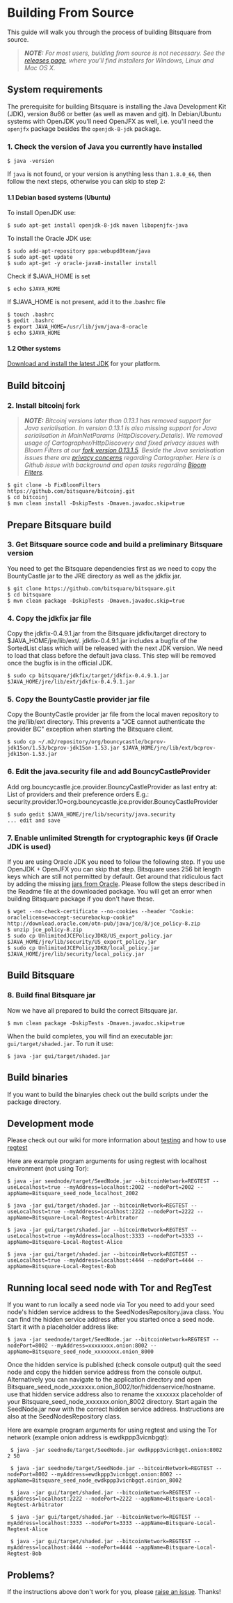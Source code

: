 Building From Source
====================

This guide will walk you through the process of building Bitsquare from source.

> _**NOTE:** For most users, building from source is not necessary. See the [releases page](https://github.com/bitsquare/bitsquare/releases), where you'll find installers for Windows, Linux and Mac OS X._

System requirements
-------------

The prerequisite for building Bitsquare is installing the Java Development Kit (JDK), version 8u66 or better (as well as maven and git).
In Debian/Ubuntu systems with OpenJDK you'll need OpenJFX as well, i.e. you'll need the `openjfx` package besides the `openjdk-8-jdk` package.

### 1. Check the version of Java you currently have installed

    $ java -version

If `java` is not found, or your version is anything less than `1.8.0_66`, then follow the next steps, otherwise you can skip to step 2:

#### 1.1 Debian based systems (Ubuntu)

To install OpenJDK use:

    $ sudo apt-get install openjdk-8-jdk maven libopenjfx-java

To install the Oracle JDK use:
 
    $ sudo add-apt-repository ppa:webupd8team/java
    $ sudo apt-get update
    $ sudo apt-get -y oracle-java8-installer install

Check if $JAVA_HOME is set

    $ echo $JAVA_HOME
    
If $JAVA_HOME is not present, add it to the .bashrc file

    $ touch .bashrc
    $ gedit .bashrc
    $ export JAVA_HOME=/usr/lib/jvm/java-8-oracle
    $ echo $JAVA_HOME 

#### 1.2 Other systems

[Download and install the latest JDK]( http://www.oracle.com/technetwork/java/javase/downloads/jdk8-downloads-2133151.html) for your platform.

Build bitcoinj
-----------------
### 2. Install bitcoinj fork 
> _**NOTE:** 
Bitcoinj versions later than 0.13.1 has removed support for Java serialisation. 
In version 0.13.1 is also missing support for Java serialisation in MainNetParams (HttpDiscovery.Details).
We removed usage of Cartographer/HttpDiscovery and fixed privacy issues with Bloom Filters at our [fork version 0.13.1.5](https://github.com/bitsquare/bitcoinj/tree/FixBloomFilters).
Beside the Java serialisation issues there are [privacy concerns](http://bitcoin-development.narkive.com/hczWIAby/bitcoin-development-cartographer#post3) regarding Cartographer. 
Here is a Github issue with background and open tasks regarding [Bloom Filters](https://github.com/bitsquare/bitsquare/issues/414)._
                
    $ git clone -b FixBloomFilters https://github.com/bitsquare/bitcoinj.git               
    $ cd bitcoinj  
    $ mvn clean install -DskipTests -Dmaven.javadoc.skip=true

Prepare Bitsquare build
-----------------

### 3. Get Bitsquare source code and build a preliminary Bitsquare version

You need to get the Bitsquare dependencies first as we need to copy the BountyCastle jar to the JRE directory as well as the jdkfix jar. 

    $ git clone https://github.com/bitsquare/bitsquare.git
    $ cd bitsquare
    $ mvn clean package -DskipTests -Dmaven.javadoc.skip=true
      
### 4. Copy the jdkfix jar file
      
Copy the jdkfix-0.4.9.1.jar from the Bitsquare jdkfix/target directory to $JAVA_HOME/jre/lib/ext/. 
jdkfix-0.4.9.1.jar includes a bugfix of the SortedList class which will be released with the next JDK version. 
We need to load that class before the default java class. This step will be removed once the bugfix is in the official JDK.
    
    $ sudo cp bitsquare/jdkfix/target/jdkfix-0.4.9.1.jar $JAVA_HOME/jre/lib/ext/jdkfix-0.4.9.1.jar

### 5. Copy the BountyCastle provider jar file

Copy the BountyCastle provider jar file from the local maven repository to the jre/lib/ext directory.
This prevents a "JCE cannot authenticate the provider BC" exception when starting the Bitsquare client.
    
    $ sudo cp ~/.m2/repository/org/bouncycastle/bcprov-jdk15on/1.53/bcprov-jdk15on-1.53.jar $JAVA_HOME/jre/lib/ext/bcprov-jdk15on-1.53.jar

### 6. Edit the java.security file and add BouncyCastleProvider

Add org.bouncycastle.jce.provider.BouncyCastleProvider as last entry at: ﻿List of providers and their preference orders
E.g.:
security.provider.10=org.bouncycastle.jce.provider.BouncyCastleProvider
    
    $ sudo gedit $JAVA_HOME/jre/lib/security/java.security
    ... edit and save
  
### 7. Enable unlimited Strength for cryptographic keys (if Oracle JDK is used)

If you are using Oracle JDK you need to follow the following step. If you use OpenJDK + OpenJFX you can skip that step.
Bitsquare uses 256 bit length keys which are still not permitted by default. 
Get around that ridiculous fact by adding the missing [jars from Oracle](http://www.oracle.com/technetwork/java/javase/downloads/jce8-download-2133166.html). 
Please follow the steps described in the Readme file at the downloaded package.
You will get an error when building Bitsquare package if you don't have these.
   
    $ wget --no-check-certificate --no-cookies --header "Cookie: oraclelicense=accept-securebackup-cookie" http://download.oracle.com/otn-pub/java/jce/8/jce_policy-8.zip
    $ unzip jce_policy-8.zip
    $ sudo cp UnlimitedJCEPolicyJDK8/US_export_policy.jar $JAVA_HOME/jre/lib/security/US_export_policy.jar
    $ sudo cp UnlimitedJCEPolicyJDK8/local_policy.jar $JAVA_HOME/jre/lib/security/local_policy.jar

Build Bitsquare
-----------------

### 8. Build final Bitsquare jar

Now we have all prepared to build the correct Bitsquare jar. 
    
    $ mvn clean package -DskipTests -Dmaven.javadoc.skip=true
    
When the build completes, you will find an executable jar: `gui/target/shaded.jar`. 
To run it use:

    $ java -jar gui/target/shaded.jar

Build binaries
-----------------

If you want to build the binaryies check out the build scripts under the package directory.

Development mode
-----------------
  
Please check out our wiki for more information about [testing](https://github.com/bitsquare/bitsquare/wiki/Testing-Bitsquare-with-Mainnet)
and how to use [regtest](https://github.com/bitsquare/bitsquare/wiki/How-to-use-Bitsquare-with-regtest-%28advanced%29)

Here are example program arguments for using regtest with localhost environment (not using Tor):  
    
    $ java -jar seednode/target/SeedNode.jar --bitcoinNetwork=REGTEST --useLocalhost=true --myAddress=localhost:2002 --nodePort=2002 --appName=Bitsquare_seed_node_localhost_2002 
   
    $ java -jar gui/target/shaded.jar --bitcoinNetwork=REGTEST --useLocalhost=true --myAddress=localhost:2222 --nodePort=2222 --appName=Bitsquare-Local-Regtest-Arbitrator  
    
    $ java -jar gui/target/shaded.jar --bitcoinNetwork=REGTEST --useLocalhost=true --myAddress=localhost:3333 --nodePort=3333 --appName=Bitsquare-Local-Regtest-Alice 
   
    $ java -jar gui/target/shaded.jar --bitcoinNetwork=REGTEST --useLocalhost=true --myAddress=localhost:4444 --nodePort=4444 --appName=Bitsquare-Local-Regtest-Bob
  
  
Running local seed node with Tor and RegTest
-----------------

If you want to run locally a seed node via Tor you need to add your seed node's hidden service address to the SeedNodesRepository.java class.
You can find the hidden service address after you started once a seed node. Start it with a placeholder address like: 
   
    $ java -jar seednode/target/SeedNode.jar --bitcoinNetwork=REGTEST --nodePort=8002 --myAddress=xxxxxxxx.onion:8002 --appName=Bitsquare_seed_node_xxxxxxxx.onion_8000
    
Once the hidden service is published (check console output) quit the seed node and copy the hidden service address from the console output. 
Alternatively you can navigate to the application directory and open Bitsquare_seed_node_xxxxxxx.onion_8002/tor/hiddenservice/hostname.
use that hidden service address also to rename the xxxxxxx placeholder of your Bitsquare_seed_node_xxxxxxx.onion_8002 directory.
Start again the SeedNode.jar now with the correct hidden service address.
Instructions are also at the SeedNodesRepository class.
              
Here are example program arguments for using regtest and using the Tor network (example onion address is ewdkppp3vicnbgqt):  
    
     $ java -jar seednode/target/SeedNode.jar ewdkppp3vicnbgqt.onion:8002 2 50  
   
     $ java -jar seednode/target/SeedNode.jar --bitcoinNetwork=REGTEST --nodePort=8002 --myAddress=ewdkppp3vicnbgqt.onion:8002 --appName=Bitsquare_seed_node_ewdkppp3vicnbgqt.oinion_8002 
      
     $ java -jar gui/target/shaded.jar --bitcoinNetwork=REGTEST --myAddress=localhost:2222 --nodePort=2222 --appName=Bitsquare-Local-Regtest-Arbitrator  
       
     $ java -jar gui/target/shaded.jar --bitcoinNetwork=REGTEST --myAddress=localhost:3333 --nodePort=3333 --appName=Bitsquare-Local-Regtest-Alice 
      
     $ java -jar gui/target/shaded.jar --bitcoinNetwork=REGTEST --myAddress=localhost:4444 --nodePort=4444 --appName=Bitsquare-Local-Regtest-Bob
     
   
Problems?
---------

If the instructions above don't work for you, please [raise an issue](https://github.com/bitsquare/bitsquare/issues/new?labels=%5Bbuild%5D). Thanks!
